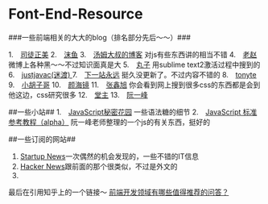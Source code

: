 Font-End-Resource
================

###一些前端相关的大大的blog（排名部分先后～～）###

1.　[司徒正美](http://www.cnblogs.com/rubylouvre/)
2.　[沫鱼](http://www.cnblogs.com/mofish/)
3.　[汤姆大叔的博客](http://www.cnblogs.com/TomXu/)  对js有些东西讲的相当不错
4.　[老赵](http://blog.zhaojie.me/front-end/)  微博上各种黑～～不过知识面真是大
5.　[丸子](http://i.wanz.im/) 用sublime text2激活过程中搜到的
6.　[justjavac(迷渡) ](http://justjavac.com/) 
7.　[下一站永远](http://www.cnblogs.com/softlover/) 挺久没更新了。不过内容不错的
8.　[tonyte](http://www.webcjs.com/)
9.　[小胡子哥](http://barretlee.com/) 
10.　[颜海镜](http://yanhaijing.com/)
11.　[张鑫旭](http://www.zhangxinxu.com/wordpress/) 你会看到网上搜到很多css的东西都是会到他这边，css研究很多
12.　[堂主](http://www.osmn00.com/)
13.　[阮一峰](http://www.ruanyifeng.com/blog/)

##一些小站##
1.　[JavaScript秘密花园](http://sanshi.me/articles/JavaScript-Garden-CN/html/#intro) 一些语法糖的细节
2.　[JavaScript 标准参考教程（alpha）](http://javascript.ruanyifeng.com/) 阮一峰老师整理的一个js的有关东西，挺好的

##一些订阅的网站##
1. [Startup News](http://news.dbanotes.net/news)一次偶然的机会发现的，一些不错的IT信息
2. [Hacker News](https://news.ycombinator.com/news)跟前面的那个很类似，不过是外文的
3. 


最后在引用知乎上的一个链接～
[前端开发领域有哪些值得推荐的问答？](http://www.zhihu.com/question/20246142/answer/14470387)



